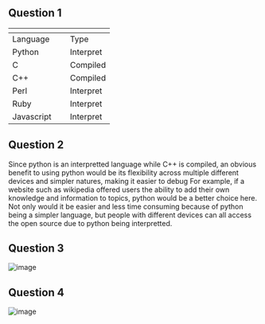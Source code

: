 ## Question 1

|<div style="width:100px"></div>|               |
|-------------------------------|-------------------------------|
| Language            | Type          |
| Python              | Interpret     |
| C                   | Compiled      |
| C++                 | Compiled      |
| Perl                | Interpret     |
| Ruby                | Interpret     |
| Javascript          | Interpret     |


## Question 2
Since python is an interpretted language while C++ is compiled, an obvious benefit to using python would be its flexibility across multiple different devices and simpler natures, making it easier to debug
For example, if a website such as wikipedia offered users the ability to add their own knowledge and information to topics, python would be a better choice here. Not only would it be easier and less time consuming
because of python being a simpler language, but people with different devices can all access the open source due to python being interpretted. 

## Question 3

![image](https://github.com/user-attachments/assets/87bb4983-04d2-4e4a-a618-84d79e5ec62b)


## Question 4

![image](https://github.com/user-attachments/assets/4465b168-08cb-474f-b1d7-7c577d2c2a8e)
